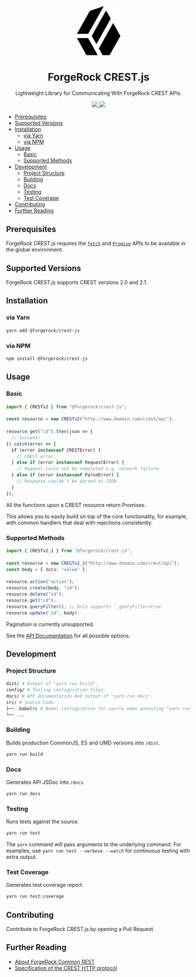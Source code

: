 <div align="center">
  <img width="120" src="logo.png">
  <h1>ForgeRock CREST.js</h1>
  Lightweight Library for Communicating With ForgeRock CREST APIs.
  <p>
  <div>
    <a href="https://www.npmjs.com/package/@forgerock/crest-js">
      <img src="https://img.shields.io/npm/v/@forgerock/crest-js.svg?style=flat-square">
    </a>
    <img src="https://img.shields.io/david/forgerock/crest-js.svg?style=flat-square">
  </div>
</div>

- [Prerequisites](#prerequisites)
- [Supported Versions](#supported-versions)
- [Installation](#installation)
  - [via Yarn](#via-yarn)
  - [via NPM](#via-npm)
- [Usage](#usage)
  - [Basic](#basic)
  - [Supported Methods](#supported-methods)
- [Development](#development)
  - [Project Structure](#project-structure)
  - [Building](#building)
  - [Docs](#docs)
  - [Testing](#testing)
  - [Test Coverage](#test-coverage)
- [Contributing](#contributing)
- [Further Reading](#further-reading)

## Prerequisites

ForgeRock CREST.js requires the [`fetch`][mdn-fetch] and [`Promise`][mdn-promise] APIs to be available in the global environment.

## Supported Versions

ForgeRock CREST.js supports CREST versions 2.0 and 2.1.

## Installation

### via Yarn

```sh
yarn add @forgerock/crest-js
```

### via NPM

```sh
npm install @forgerock/crest-js
```

## Usage

### Basic

```js
import { CRESTv2 } from "@forgerock/crest-js";

const resource = new CRESTv2("http://www.domain.com/crest/api");

resource.get("id").then(json => {
  // Success!
}).catch(error => {
  if (error instanceof CRESTError) {
    // CREST error.
  } else if (error instanceof RequestError) {
    // Request could not be completed e.g. network failure.
  } else if (error instanceof ParseError) {
    // Response couldn't be parsed as JSON
  }
});
```

All the functions upon a CREST resource return Promises.

This allows you to easily build on top of the core functionality, for example, with common handlers that deal with rejections consistently.

### Supported Methods

```js
import { CRESTv2_1 } from "@forgerock/crest-js";

const resource = new CRESTv2_1("http://www.domain.com/crest/api");
const body = { data: "value" };

resource.action("action");
resource.create(body, "id");
resource.delete("id");
resource.get("id");
resource.queryFilter(); // Only supports `_queryFilter=true`
resource.update("id", body);
```

Pagination is currently unsupported.

See the [API Documentation][documentation] for all possible options.

## Development

### Project Structure

```sh
dist/ # Output of "yarn run build".
config/ # Tooling configuration files.
docs/ # API documentation And output of "yarn run docs".
src/ # Source code.
├── .babelrc # Babel configuration for source when executing "yarn run test" or "yarn run test:coverage".
└── ...
```

### Building

Builds production CommonJS, ES and UMD versions into `/dist`.

```sh
yarn run build
```

### Docs

Generates API JSDoc into `/docs`.

```sh
yarn run docs
```

### Testing

Runs tests against the source.

```sh
yarn run test
```

The `yarn` command will pass arguments to the underlying command. For examples, use `yarn run test --verbose --watch` for continuous testing with extra output.

### Test Coverage

Generates test coverage report.

```sh
yarn run test:coverage
```

## Contributing

Contribute to ForgeRock CREST.js by opening a Pull Request.

## Further Reading

- [About ForgeRock Common REST][docs-dev-guide-about-crest]
- [Specification of the CREST HTTP protocol][forgerock-commons-protocol]

[documentation]: https://forgerock.github.io/crest-js
[docs-dev-guide-about-crest]: https://backstage.forgerock.com/docs/am/6.5/dev-guide/#sec-about-crest
[forgerock-commons-protocol]: https://stash.forgerock.org/projects/COMMONS/repos/forgerock-commons/browse/rest/Protocol.md
[mdn-fetch]: https://developer.mozilla.org/en-US/docs/Web/API/Fetch_API
[mdn-promise]: https://developer.mozilla.org/en-US/docs/Web/JavaScript/Reference/Global_Objects/Promise
